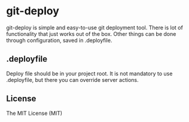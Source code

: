 git-deploy
==========

git-deploy is simple and easy-to-use git deployment tool. There is lot of functionality that just works out of the box. Other things can be done through configuration, saved in .deployfile.

.deployfile
-----------
Deploy file should be in your project root. It is not mandatory to use .deployfile, but there you can override server actions.

License
-------
The MIT License (MIT)